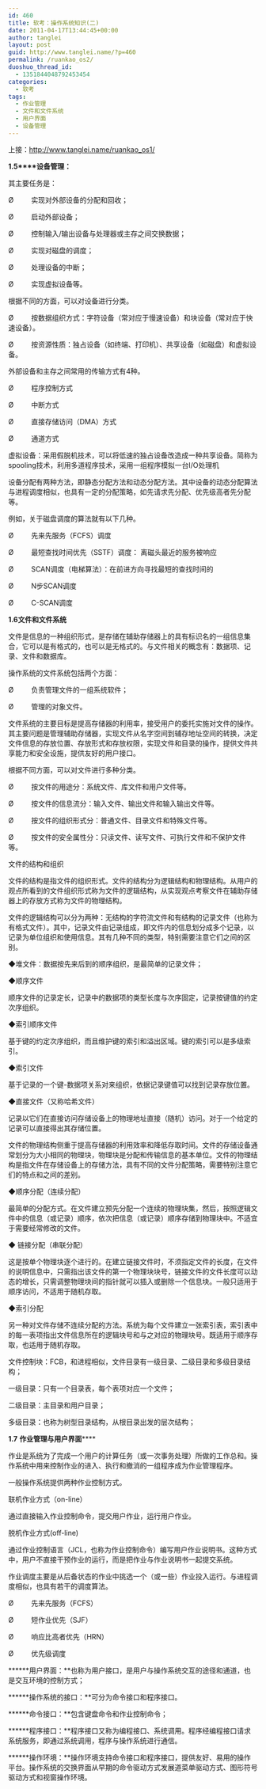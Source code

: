 ```yaml
---
id: 460
title: 软考：操作系统知识(二)
date: 2011-04-17T13:44:45+00:00
author: tanglei
layout: post
guid: http://www.tanglei.name/?p=460
permalink: /ruankao_os2/
duoshuo_thread_id:
  - 1351844048792453454
categories:
  - 软考
tags:
  - 作业管理
  - 文件和文件系统
  - 用户界面
  - 设备管理
---
```

上接：<http://www.tanglei.name/ruankao_os1/>

**1.5****设备管理：**

其主要任务是：

Ø         实现对外部设备的分配和回收；

Ø         启动外部设备；

Ø         控制输入/输出设备与处理器或主存之间交换数据；

Ø         实现对磁盘的调度；

Ø         处理设备的中断；

Ø         实现虚拟设备等。

根据不同的方面，可以对设备进行分类。

Ø         按数据组织方式：字符设备（常对应于慢速设备）和块设备（常对应于快速设备）。

Ø         按资源性质：独占设备（如终端、打印机）、共享设备（如磁盘）和虚拟设备。

外部设备和主存之间常用的传输方式有4种。

Ø         程序控制方式

Ø         中断方式

Ø         直接存储访问（DMA）方式

Ø         通道方式

虚拟设备：采用假脱机技术，可以将低速的独占设备改造成一种共享设备。简称为spooling技术，利用多道程序技术，采用一组程序模拟一台I/O处理机

设备分配有两种方法，即静态分配方法和动态分配方法。其中设备的动态分配算法与进程调度相似，也具有一定的分配策略，如先请求先分配、优先级高者先分配等。

例如，关于磁盘调度的算法就有以下几种。

Ø         先来先服务（FCFS）调度

Ø         最短查找时间优先（SSTF）调度： 离磁头最近的服务被响应

Ø         SCAN调度（电梯算法）：在前进方向寻找最短的查找时间的

Ø         N步SCAN调度

Ø         C-SCAN调度

**1.6****文件和文件系统******

文件是信息的一种组织形式，是存储在辅助存储器上的具有标识名的一组信息集合，它可以是有格式的，也可以是无格式的。与文件相关的概念有：数据项、记录、文件和数据库。

操作系统的文件系统包括两个方面：

Ø         负责管理文件的一组系统软件；

Ø         管理的对象文件。

文件系统的主要目标是提高存储器的利用率，接受用户的委托实施对文件的操作。其主要问题是管理辅助存储器，实现文件从名字空间到辅存地址空间的转换，决定文件信息的存放位置、存放形式和存放权限，实现文件和目录的操作，提供文件共享能力和安全设施，提供友好的用户接口。

根据不同方面，可以对文件进行多种分类。

Ø         按文件的用途分：系统文件、库文件和用户文件等。

Ø         按文件的信息流分：输入文件、输出文件和输入输出文件等。

Ø         按文件的组织形式分：普通文件、目录文件和特殊文件等。

Ø         按文件的安全属性分：只读文件、读写文件、可执行文件和不保护文件等。

文件的结构和组织

文件的结构是指文件的组织形式。文件的结构分为逻辑结构和物理结构。从用户的观点所看到的文件组织形式称为文件的逻辑结构，从实现观点考察文件在辅助存储器上的存放方式称为文件的物理结构。

文件的逻辑结构可以分为两种：无结构的字符流文件和有结构的记录文件（也称为有格式文件）。其中，记录文件由记录组成，即文件内的信息划分成多个记录，以记录为单位组织和使用信息。其有几种不同的类型，特别需要注意它们之间的区别。

◆堆文件：数据按先来后到的顺序组织，是最简单的记录文件；

◆顺序文件

顺序文件的记录定长，记录中的数据项的类型长度与次序固定，记录按键值的约定次序组织。

◆索引顺序文件

基于键的约定次序组织，而且维护键的索引和溢出区域。键的索引可以是多级索引。

◆索引文件

基于记录的一个键-数据项关系对来组织，依据记录键值可以找到记录存放位置。

◆直接文件（又称哈希文件）

记录以它们在直接访问存储设备上的物理地址直接（随机）访问。对于一个给定的记录可以直接得出其存储位置。

文件的物理结构侧重于提高存储器的利用效率和降低存取时间。文件的存储设备通常划分为大小相同的物理块，物理块是分配和传输信息的基本单位。文件的物理结构是指文件在存储设备上的存储方法，具有不同的文件分配策略，需要特别注意它们的特点和之间的差别。

◆顺序分配（连续分配）

最简单的分配方式。在文件建立预先分配一个连续的物理块集，然后，按照逻辑文件中的信息（或记录）顺序，依次把信息（或记录）顺序存储到物理块中。不适宜于需要经常修改的文件。

◆ 链接分配（串联分配）

这是按单个物理块逐个进行的。在建立链接文件时，不须指定文件的长度，在文件的说明信息中，只需指出该文件的第一个物理块块号，链接文件的文件长度可以动态的增长，只需调整物理块间的指针就可以插入或删除一个信息块。一般只适用于顺序访问，不适用于随机存取。

◆索引分配

另一种对文件存储不连续分配的方法。系统为每个文件建立一张索引表，索引表中的每一表项指出文件信息所在的逻辑块号和与之对应的物理块号。既适用于顺序存取，也适用于随机存取。

文件控制块：FCB，和进程相似，文件目录有一级目录、二级目录和多级目录结构；

一级目录：只有一个目录表，每个表项对应一个文件；

二级目录：主目录和用户目录；

多级目录：也称为树型目录结构，从根目录出发的层次结构；

**1.7** **作业管理与用户界面******

作业是系统为了完成一个用户的计算任务（或一次事务处理）所做的工作总和。操作系统中用来控制作业的进入、执行和撤消的一组程序成为作业管理程序。
  
一般操作系统提供两种作业控制方式。
  
联机作业方式（on-line）

通过直接输入作业控制命令，提交用户作业，运行用户作业。
  
脱机作业方式(off-line)

通过作业控制语言（JCL，也称为作业控制命令）编写用户作业说明书。这种方式中，用户不直接干预作业的运行，而是把作业与作业说明书一起提交系统。

作业调度主要是从后备状态的作业中挑选一个（或一些）作业投入运行。与进程调度相似，也具有若干的调度算法。

Ø         先来先服务（FCFS）

Ø         短作业优先（SJF）

Ø         响应比高者优先（HRN）

Ø         优先级调度

 ******用户界面：**也称为用户接口，是用户与操作系统交互的途径和通道，也是交互环境的控制方式；

 ******操作系统的接口：**可分为命令接口和程序接口。

 ******命令接口：**包含键盘命令和作业控制命令；

 ******程序接口：**程序接口又称为编程接口、系统调用。程序经编程接口请求系统服务，即通过系统调用，程序与操作系统进行通信。

 ******操作环境：**操作环境支持命令接口和程序接口，提供友好、易用的操作平台。操作系统的交换界面从早期的命令驱动方式发展道菜单驱动方式、图形符号驱动方式和视窗操作环境。